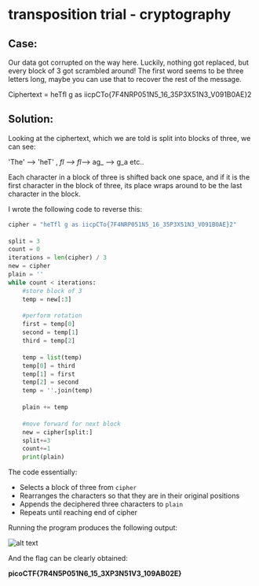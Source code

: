 # transposition trial - cryptography

## Case:

Our data got corrupted on the way here. Luckily, nothing got replaced, but every block of 3 got scrambled around! The first word seems to be three letters long, maybe you can use that to recover the rest of the message.

Ciphertext = heTfl g as iicpCTo{7F4NRP051N5_16_35P3X51N3_V091B0AE}2

## Solution: 

Looking at the ciphertext, which we are told is split into blocks of three, we can see:

'The' --> 'heT' , _fl --> fl_--> ag_ --> g_a etc..

Each character in a block of three is shifted back one space, and if it is the first character in the block of three, its place wraps around to be the last character in the block.

I wrote the following code to reverse this:

```python
cipher = "heTfl g as iicpCTo{7F4NRP051N5_16_35P3X51N3_V091B0AE}2"

split = 3
count = 0
iterations = len(cipher) / 3
new = cipher
plain = ''
while count < iterations:
    #store block of 3
    temp = new[:3]

    #perform rotation
    first = temp[0]
    second = temp[1]
    third = temp[2]

    temp = list(temp)
    temp[0] = third
    temp[1] = first
    temp[2] = second
    temp = ''.join(temp)

    plain += temp

    #move forward for next block
    new = cipher[split:]
    split+=3
    count+=1
    print(plain)
```

The code essentially:
- Selects a block of three from `cipher`
- Rearranges the characters so that they are in their original positions
- Appends the deciphered three characters to `plain`
- Repeats until reaching end of cipher

Running the program produces the following output:

![alt text](picoCTF2022\.images\image.png)

And the flag can be clearly obtained:

**picoCTF{7R4N5P051N6_15_3XP3N51V3_109AB02E}**
